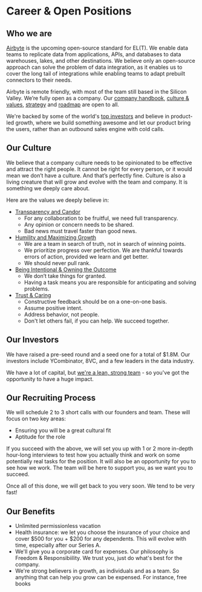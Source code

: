 # Career & Open Positions

## **Who we are**

[Airbyte](http://airbyte.io) is the upcoming open-source standard for EL\(T\). We enable data teams to replicate data from applications, APIs, and databases to data warehouses, lakes, and other destinations. We believe only an open-source approach can solve the problem of data integration, as it enables us to cover the long tail of integrations while enabling teams to adapt prebuilt connectors to their needs. 

Airbyte is remote friendly, with most of the team still based in the Silicon Valley. We’re fully open as a company. Our [company handbook](../company-handbook/), [culture & values](../company-handbook/culture-and-values.md), [strategy](../company-handbook/strategy.md) and [roadmap](../roadmap.md) are open to all.

We're backed by some of the world's [top investors](./#our-investors) and believe in product-led growth, where we build something awesome and let our product bring the users, rather than an outbound sales engine with cold calls.

## **Our Culture**

We believe that a company culture needs to be opinionated to be effective and attract the right people. It cannot be right for every person, or it would mean we don’t have a culture. And that’s perfectly fine. Culture is also a living creature that will grow and evolve with the team and company. It is something we deeply care about. 

Here are the values we deeply believe in:

* [Transparency and Candor](../company-handbook/culture-and-values.md#transparency-and-candor)
  * For any collaboration to be fruitful, we need full transparency.
  * Any opinion or concern needs to be shared.
  * Bad news must travel faster than good news.
* [Humility and Maximizing Growth](../company-handbook/culture-and-values.md#humility-and-maximizing-growth)
  * We are a team in search of truth, not in search of winning points.
  * We prioritize progress over perfection. We are thankful towards errors of action, provided we learn and get better.
  * We should never pull rank.
* [Being Intentional & Owning the Outcome](../company-handbook/culture-and-values.md#being-intentional-and-owning-the-outcome)
  * We don’t take things for granted.
  * Having a task means you are responsible for anticipating and solving problems.
* [Trust & Caring](../company-handbook/culture-and-values.md#trust-and-caring)
  * Constructive feedback should be on a one-on-one basis.
  * Assume positive intent.
  * Address behavior, not people.
  * Don't let others fail, if you can help. We succeed together.

## **Our Investors**

We have raised a pre-seed round and a seed one for a total of $1.8M. Our investors include YCombinator, 8VC, and a few leaders in the data industry. 

We have a lot of capital, but [we're a lean, strong team](../company-handbook/team.md) - so you've got the opportunity to have a huge impact.

## **Our Recruiting Process**

We will schedule 2 to 3 short calls with our founders and team. These will focus on two key areas:

* Ensuring you will be a great cultural fit
* Aptitude for the role

If you succeed with the above, we will set you up with 1 or 2 more in-depth hour-long interviews to test how you actually think and work on some potentially real tasks for the position. It will also be an opportunity for you to see how we work. The team will be here to support you, as we want you to succeed. 

Once all of this done, we will get back to you very soon. We tend to be very fast!

## **Our Benefits**

* Unlimited permissionless vacation
* Health insurance: we let you choose the insurance of your choice and cover $500 for you + $200 for any dependents. This will evolve with time, especially after our Series A.
* We'll give you a corporate card for expenses. Our philosophy is Freedom & Responsibiility. We trust you, just do what's best for the company.
* We're strong believers in growth, as individuals and as a team. So anything that can help you grow can be expensed. For instance, free books

